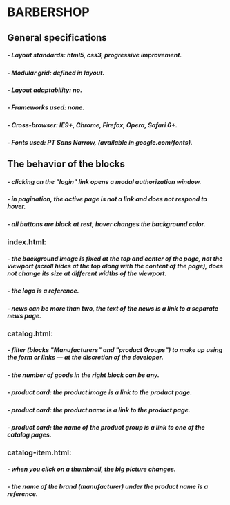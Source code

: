# BARBERSHOP


## General specifications

##### - Layout standards: html5, css3, progressive improvement.
##### - Modular grid: defined in layout.
##### - Layout adaptability: no.
##### - Frameworks used: none.
##### - Cross-browser: IE9+, Chrome, Firefox, Opera, Safari 6+.
##### - Fonts used: PT Sans Narrow, (available in google.com/fonts).

## The behavior of the blocks

##### - clicking on the "login" link opens a modal authorization window.
##### - in pagination, the active page is not a link and does not respond to hover.
##### - all buttons are black at rest, hover changes the background color.

### index.html:
##### - the background image is fixed at the top and center of the page, not the viewport (scroll hides at the top along with the content of the page), does not change its size at different widths of the viewport.
##### - the logo is a reference.
##### - news can be more than two, the text of the news is a link to a separate news page.

### catalog.html:
##### - filter (blocks "Manufacturers" and "product Groups") to make up using the form or links — at the discretion of the developer.
##### - the number of goods in the right block can be any.
##### - product card: the product image is a link to the product page.
##### - product card: the product name is a link to the product page.
##### - product card: the name of the product group is a link to one of the catalog pages.

### catalog-item.html:
##### - when you click on a thumbnail, the big picture changes.
##### - the name of the brand (manufacturer) under the product name is a reference.
